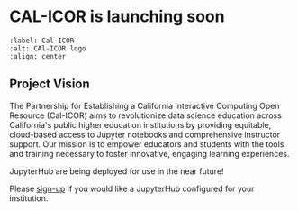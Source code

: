 # CAL-ICOR is launching soon

```{figure} assets/logo.png
:label: Cal-ICOR
:alt: CAl-ICOR logo
:align: center
```

## Project Vision
The Partnership for Establishing a California Interactive Computing Open Resource (Cal-ICOR) aims to revolutionize data science education across California's public higher education institutions by providing equitable, cloud-based access to Jupyter notebooks and comprehensive instructor support. Our mission is to empower educators and students with the tools and training necessary to foster innovative, engaging learning experiences.

JupyterHub are being deployed for use in the near future!

Please [sign-up](https://docs.google.com/forms/d/1IN3b19WWPbTiAu8WR4tTBZwwMAY-NYS8EgH3I1eGQEI/edit?ts=66f34eb2) if you would like a JupyterHub configured for your
institution.



